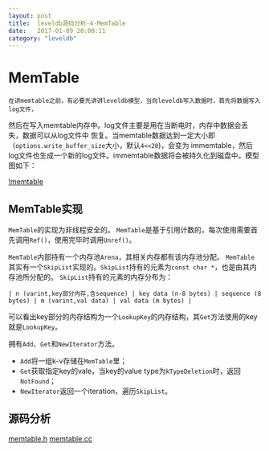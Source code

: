 ```yaml
---
layout: post
title:  leveldb源码分析-4-MemTable
date:   2017-01-09 20:00:11
category: "leveldb"
---
```


# MemTable

    在讲memtable之前，有必要先讲讲leveldb模型，当向leveldb写入数据时，首先将数据写入log文件，
  然后在写入memtable内存中。log文件主要是用在当断电时，内存中数据会丢失，数据可以从log文件中
  恢复。当memtable数据达到一定大小即（`options.write_buffer_size`大小，默认`4<<20`)，会变为
  immemtable，然后log文件也生成一个新的log文件。immemtable数据将会被持久化到磁盘中。模型图如下：

  [!memtable](/images/posts/leveldb/leveldb-memtable.jpg)

## MemTable实现

  `MemTable`的实现为非线程安全的。
  `MemTable`是基于引用计数的，每次使用需要首先调用`Ref()`，使用完毕时调用`Unref()`。

  `MemTable`内部持有一个内存池`Arena`，其相关内存都有该内存池分配。
  `MemTable`其实有一个`SkipList`实现的。`SkipList`持有的元素为`const char *`，也是由其内存池所分配的。
  `SkipList`持有的元素的内存分布为：

  ```
  | n (varint,key部分内存,含sequence) | key data (n-8 bytes) | sequence (8 bytes) | m (varint,val data) | val data (m bytes) |
  ```
  可以看出key部分的内存结构为一个`LookupKey`的内存结构，其`Get`方法使用的key就是`LookupKey`。

  拥有`Add`、`Get`和`NewIterator`方法。

* `Add`将一组k-v存储在`MemTable`里；
* `Get`获取指定key的vale，当key的value type为`kTypeDeletion`时，返回`NotFound`；
* `NewIterator`返回一个iteration，遍历`SkipList`。

## 源码分析

  [memtable.h](https://github.com/lrita/leveldb/blob/master/db/memtable.h)
  [memtable.cc](https://github.com/lrita/leveldb/blob/master/db/memtable.cc)
